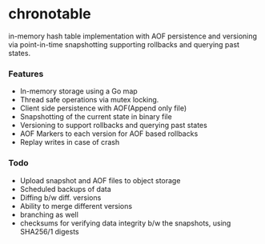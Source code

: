 # chronotable
in-memory hash table implementation with AOF persistence and versioning via point-in-time snapshotting supporting rollbacks and querying past states.

### Features
- In-memory storage using a Go map
- Thread safe operations via mutex locking.
- Client side persistence with AOF(Append only file)
- Snapshotting of the current state in binary file
- Versioning to support rollbacks and querying past states
- AOF Markers to each version for AOF based rollbacks
- Replay writes in case of crash

### Todo
- Upload snapshot and AOF files to object storage
- Scheduled backups of data
- Diffing b/w diff. versions
- Ability to merge different versions
- branching as well
- checksums for verifying data integrity b/w the snapshots, using SHA256/1 digests
